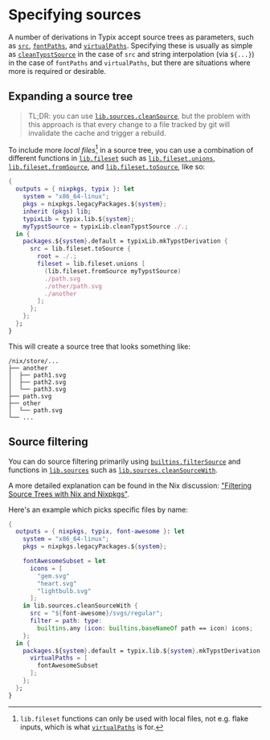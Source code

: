 # Specifying sources

A number of derivations in Typix accept source trees as parameters, such as
[`src`](../api/derivations/mk-typst-derivation.md#src),
[`fontPaths`](../api/derivations/mk-typst-derivation.md#fontpaths), and
[`virtualPaths`](../api/derivations/mk-typst-derivation.md#virtualpaths). Specifying
these is usually as simple as
[`cleanTypstSource`](../api/utilities/clean-typst-source.md) in the case of
`src` and string interpolation (via `${...}`) in the case of `fontPaths` and
`virtualPaths`, but there are situations where more is required or desirable.

## Expanding a source tree

> TL;DR: you can use [`lib.sources.cleanSource`][nixpkgs-sources-cleansource],
> but the problem with this approach is that every change to a file tracked by
> git will invalidate the cache and trigger a rebuild.

To include more _local files_[^fileset-note] in a source tree, you can use a
combination of different functions in [`lib.fileset`][nixpkgs-fileset]
such as [`lib.fileset.unions`][nixpkgs-fileset-unions],
[`lib.fileset.fromSource`][nixpkgs-fileset-fromsource], and
[`lib.fileset.toSource`][nixpkgs-fileset-tosource], like so:

```nix
{
  outputs = { nixpkgs, typix }: let
    system = "x86_64-linux";
    pkgs = nixpkgs.legacyPackages.${system};
    inherit (pkgs) lib;
    typixLib = typix.lib.${system};
    myTypstSource = typixLib.cleanTypstSource ./.;
  in {
    packages.${system}.default = typixLib.mkTypstDerivation {
      src = lib.fileset.toSource {
        root = ./.;
        fileset = lib.fileset.unions [
          (lib.fileset.fromSource myTypstSource)
          ./path.svg
          ./other/path.svg
          ./another
        ];
      };
    };
  };
}
```

This will create a source tree that looks something like:

```text
/nix/store/...
├── another
│  ├── path1.svg
│  ├── path2.svg
│  └── path3.svg
├── path.svg
├── other
│  └── path.svg
└── ...
```

<!-- prettier-ignore-start -->
[^fileset-note]: `lib.fileset` functions can only be used with local files, not
e.g. flake inputs, which is what
[`virtualPaths`](../api/derivations/mk-typst-derivation.md#virtualpaths) is for.
<!-- prettier-ignore-end -->

## Source filtering

You can do source filtering primarily using
[`builtins.filterSource`][nix-ref-builtins-filtersource] and functions in
[`lib.sources`][nixpkgs-sources] such as
[`lib.sources.cleanSourceWith`][nixpkgs-sources-cleansourcewith].

A more detailed explanation can be found in the Nix discussion: ["Filtering
Source Trees with Nix and Nixpkgs"][nix-discussion-source-filtering].

Here's an example which picks specific files by name:

```nix
{
  outputs = { nixpkgs, typix, font-awesome }: let
    system = "x86_64-linux";
    pkgs = nixpkgs.legacyPackages.${system};

    fontAwesomeSubset = let
      icons = [
        "gem.svg"
        "heart.svg"
        "lightbulb.svg"
      ];
    in lib.sources.cleanSourceWith {
      src = "${font-awesome}/svgs/regular";
      filter = path: type:
        builtins.any (icon: builtins.baseNameOf path == icon) icons;
    };
  in {
    packages.${system}.default = typix.lib.${system}.mkTypstDerivation {
      virtualPaths = [
        fontAwesomeSubset
      ];
    };
  };
}
```

[nix-discussion-source-filtering]: https://discourse.nixos.org/t/filtering-source-trees-with-nix-and-nixpkgs/19148
[nix-ref-builtins-filtersource]: https://nixos.org/manual/nix/stable/language/builtins.html#builtins-filterSource
[nixpkgs-fileset-fromsource]: https://nixos.org/manual/nixpkgs/stable/#function-library-lib.fileset.fromSource
[nixpkgs-fileset-tosource]: https://nixos.org/manual/nixpkgs/stable/#function-library-lib.fileset.toSource
[nixpkgs-fileset-unions]: https://nixos.org/manual/nixpkgs/stable/#function-library-lib.fileset.unions
[nixpkgs-fileset]: https://nixos.org/manual/nixpkgs/stable/#sec-functions-library-fileset
[nixpkgs-sources-cleansource]: https://nixos.org/manual/nixpkgs/stable/#function-library-lib.sources.cleanSource
[nixpkgs-sources-cleansourcewith]: https://nixos.org/manual/nixpkgs/stable/#function-library-lib.sources.cleanSourceWith
[nixpkgs-sources]: https://nixos.org/manual/nixpkgs/stable/#sec-functions-library-sources
